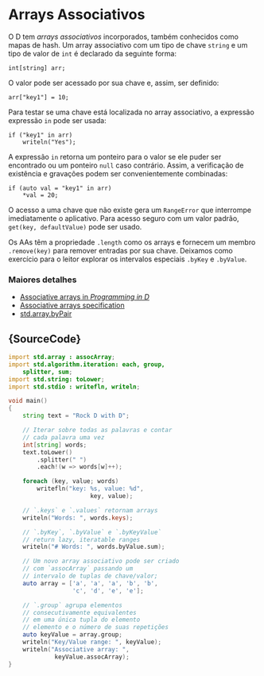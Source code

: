 # Arrays Associativos

O D tem *arrays associativos* incorporados, também conhecidos como mapas de hash.
Um array associativo com um tipo de chave `string` e um tipo de valor
de `int` é declarado da seguinte forma:

    int[string] arr;

O valor pode ser acessado por sua chave e, assim, ser definido:

    arr["key1"] = 10;

Para testar se uma chave está localizada no array associativo, a expressão
expressão `in` pode ser usada:

    if ("key1" in arr)
        writeln("Yes");

A expressão `in` retorna um ponteiro para o valor se ele
puder ser encontrado ou um ponteiro `null` caso contrário. Assim, a verificação de existência
e gravações podem ser convenientemente combinadas:

    if (auto val = "key1" in arr)
        *val = 20;

O acesso a uma chave que não existe gera um `RangeError`
que interrompe imediatamente o aplicativo. Para acesso seguro
com um valor padrão, `get(key, defaultValue)` pode ser usado.

Os AAs têm a propriedade `.length` como os arrays e fornecem
um membro `.remove(key)` para remover entradas por sua chave.
Deixamos como exercício para o leitor explorar
os intervalos especiais `.byKey` e `.byValue`.

### Maiores detalhes

- [Associative arrays in _Programming in D_](http://ddili.org/ders/d.en/aa.html)
- [Associative arrays specification](https://dlang.org/spec/hash-map.html)
- [std.array.byPair](http://dlang.org/phobos/std_array.html#.byPair)

## {SourceCode}

```d
import std.array : assocArray;
import std.algorithm.iteration: each, group,
    splitter, sum;
import std.string: toLower;
import std.stdio : writefln, writeln;

void main()
{
    string text = "Rock D with D";

    // Iterar sobre todas as palavras e contar
    // cada palavra uma vez
    int[string] words;
    text.toLower()
        .splitter(" ")
        .each!(w => words[w]++);

    foreach (key, value; words)
        writefln("key: %s, value: %d",
                       key, value);

    // `.keys` e `.values` retornam arrays
    writeln("Words: ", words.keys);

    // `.byKey`, `.byValue` e `.byKeyValue`
    // return lazy, iteratable ranges
    writeln("# Words: ", words.byValue.sum);

    // Um novo array associativo pode ser criado
    // com `assocArray` passando um
    // intervalo de tuplas de chave/valor;
    auto array = ['a', 'a', 'a', 'b', 'b',
                  'c', 'd', 'e', 'e'];

    // `.group` agrupa elementos 
    // consecutivamente equivalentes
    // em uma única tupla do elemento
    // elemento e o número de suas repetições
    auto keyValue = array.group;
    writeln("Key/Value range: ", keyValue);
    writeln("Associative array: ",
             keyValue.assocArray);
}
```
